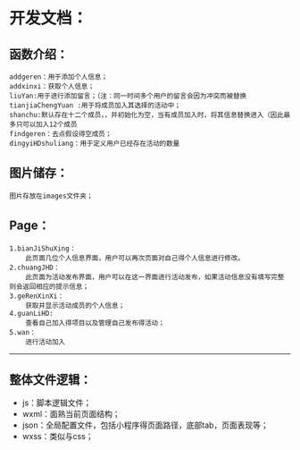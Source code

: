 # 开发文档：
 ## 函数介绍：
    addgeren：用于添加个人信息；
    addxinxi：获取个人信息；
    liuYan:用于进行添加留言；（注：同一时间多个用户的留言会因为冲突而被替换
    tianjiaChengYuan :用于将成员加入其选择的活动中；
    shanchu:默认存在十二个成员，，并初始化为空，当有成员加入时，将其信息替换进入（因此最多只可以加入12个成员
    findgeren：去点假设得空成员；
    dingyiHDshuliang：用于定义用户已经存在活动的数量
 ## 图片储存：
    图片存放在images文件夹；
## Page：
    1.bianJiShuXing： 
        此页面几位个人信息界面，用户可以再次页面对自己得个人信息进行修改。
    2.chuangJHD：
        此页面为活动发布界面，用户可以在这一界面进行活动发布，如果活动信息没有填写完整则会返回相应的提示信息；
    3.geRenXinXi：
        获取并显示活动成员的个人信息；
    4.guanLiHD:
        查看自己加入得项目以及管理自己发布得活动；
    5.wan：
        进行活动加入
        
***

## 整体文件逻辑：
* js：脚本逻辑文件；
* wxml：面熟当前页面结构；
* json：全局配置文件，包括小程序得页面路径，底部tab，页面表现等；
* wxss：类似与css；

